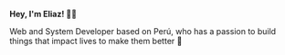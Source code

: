 **Hey, I'm Eliaz! 👋🏽**

Web and System Developer based on Perú, who has a passion to
build things that impact lives to make them better 🚀
